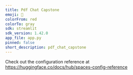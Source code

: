 ```yaml
---
title: Pdf Chat Capstone
emoji: 👀
colorFrom: red
colorTo: gray
sdk: streamlit
sdk_version: 1.42.0
app_file: app.py
pinned: false
short_description: pdf_chat_capstone
---
```


Check out the configuration reference at https://huggingface.co/docs/hub/spaces-config-reference
